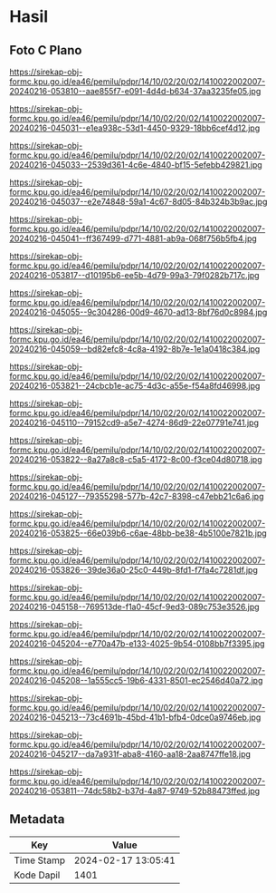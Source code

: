 # Hasil

## Foto C Plano

https://sirekap-obj-formc.kpu.go.id/ea46/pemilu/pdpr/14/10/02/20/02/1410022002007-20240216-053810--aae855f7-e091-4d4d-b634-37aa3235fe05.jpg

https://sirekap-obj-formc.kpu.go.id/ea46/pemilu/pdpr/14/10/02/20/02/1410022002007-20240216-045031--e1ea938c-53d1-4450-9329-18bb6cef4d12.jpg

https://sirekap-obj-formc.kpu.go.id/ea46/pemilu/pdpr/14/10/02/20/02/1410022002007-20240216-045033--2539d361-4c6e-4840-bf15-5efebb429821.jpg

https://sirekap-obj-formc.kpu.go.id/ea46/pemilu/pdpr/14/10/02/20/02/1410022002007-20240216-045037--e2e74848-59a1-4c67-8d05-84b324b3b9ac.jpg

https://sirekap-obj-formc.kpu.go.id/ea46/pemilu/pdpr/14/10/02/20/02/1410022002007-20240216-045041--ff367499-d771-4881-ab9a-068f756b5fb4.jpg

https://sirekap-obj-formc.kpu.go.id/ea46/pemilu/pdpr/14/10/02/20/02/1410022002007-20240216-053817--d10195b6-ee5b-4d79-99a3-79f0282b717c.jpg

https://sirekap-obj-formc.kpu.go.id/ea46/pemilu/pdpr/14/10/02/20/02/1410022002007-20240216-045055--9c304286-00d9-4670-ad13-8bf76d0c8984.jpg

https://sirekap-obj-formc.kpu.go.id/ea46/pemilu/pdpr/14/10/02/20/02/1410022002007-20240216-045059--bd82efc8-4c8a-4192-8b7e-1e1a0418c384.jpg

https://sirekap-obj-formc.kpu.go.id/ea46/pemilu/pdpr/14/10/02/20/02/1410022002007-20240216-053821--24cbcb1e-ac75-4d3c-a55e-f54a8fd46998.jpg

https://sirekap-obj-formc.kpu.go.id/ea46/pemilu/pdpr/14/10/02/20/02/1410022002007-20240216-045110--79152cd9-a5e7-4274-86d9-22e07791e741.jpg

https://sirekap-obj-formc.kpu.go.id/ea46/pemilu/pdpr/14/10/02/20/02/1410022002007-20240216-053822--8a27a8c8-c5a5-4172-8c00-f3ce04d80718.jpg

https://sirekap-obj-formc.kpu.go.id/ea46/pemilu/pdpr/14/10/02/20/02/1410022002007-20240216-045127--79355298-577b-42c7-8398-c47ebb21c6a6.jpg

https://sirekap-obj-formc.kpu.go.id/ea46/pemilu/pdpr/14/10/02/20/02/1410022002007-20240216-053825--66e039b6-c6ae-48bb-be38-4b5100e7821b.jpg

https://sirekap-obj-formc.kpu.go.id/ea46/pemilu/pdpr/14/10/02/20/02/1410022002007-20240216-053826--39de36a0-25c0-449b-8fd1-f7fa4c7281df.jpg

https://sirekap-obj-formc.kpu.go.id/ea46/pemilu/pdpr/14/10/02/20/02/1410022002007-20240216-045158--769513de-f1a0-45cf-9ed3-089c753e3526.jpg

https://sirekap-obj-formc.kpu.go.id/ea46/pemilu/pdpr/14/10/02/20/02/1410022002007-20240216-045204--e770a47b-e133-4025-9b54-0108bb7f3395.jpg

https://sirekap-obj-formc.kpu.go.id/ea46/pemilu/pdpr/14/10/02/20/02/1410022002007-20240216-045208--1a555cc5-19b6-4331-8501-ec2546d40a72.jpg

https://sirekap-obj-formc.kpu.go.id/ea46/pemilu/pdpr/14/10/02/20/02/1410022002007-20240216-045213--73c4691b-45bd-41b1-bfb4-0dce0a9746eb.jpg

https://sirekap-obj-formc.kpu.go.id/ea46/pemilu/pdpr/14/10/02/20/02/1410022002007-20240216-045217--da7a931f-aba8-4160-aa18-2aa8747ffe18.jpg

https://sirekap-obj-formc.kpu.go.id/ea46/pemilu/pdpr/14/10/02/20/02/1410022002007-20240216-053811--74dc58b2-b37d-4a87-9749-52b88473ffed.jpg


## Metadata

| Key        | Value               |
| ---------- | ------------------- |
| Time Stamp | 2024-02-17 13:05:41 |
| Kode Dapil | 1401                |




